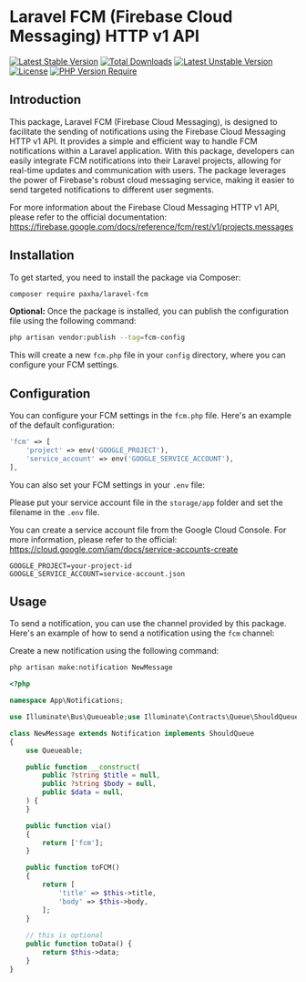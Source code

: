 # Laravel FCM (Firebase Cloud Messaging) HTTP v1 API

[![Latest Stable Version](http://poser.pugx.org/paxha/laravel-fcm/v)](https://packagist.org/packages/paxha/laravel-fcm)
[![Total Downloads](http://poser.pugx.org/paxha/laravel-fcm/downloads)](https://packagist.org/packages/paxha/laravel-fcm)
[![Latest Unstable Version](http://poser.pugx.org/paxha/laravel-fcm/v/unstable)](https://packagist.org/packages/paxha/laravel-fcm)
[![License](http://poser.pugx.org/paxha/laravel-fcm/license)](https://packagist.org/packages/paxha/laravel-fcm)
[![PHP Version Require](http://poser.pugx.org/paxha/laravel-fcm/require/php)](https://packagist.org/packages/paxha/laravel-fcm)

## Introduction

This package, Laravel FCM (Firebase Cloud Messaging), is designed to facilitate the sending of notifications using the
Firebase Cloud Messaging HTTP v1 API. It provides a simple and efficient way to handle FCM notifications within a
Laravel application. With this package, developers can easily integrate FCM notifications into their Laravel projects,
allowing for real-time updates and communication with users. The package leverages the power of Firebase's robust cloud
messaging service, making it easier to send targeted notifications to different user segments.

For more information about the Firebase Cloud Messaging HTTP v1 API, please refer to the official
documentation: https://firebase.google.com/docs/reference/fcm/rest/v1/projects.messages

## Installation

To get started, you need to install the package via Composer:

```bash
composer require paxha/laravel-fcm
```

**Optional:** Once the package is installed, you can publish the configuration file using the following command:

```bash
php artisan vendor:publish --tag=fcm-config
```

This will create a new `fcm.php` file in your `config` directory, where you can configure your FCM settings.

## Configuration

You can configure your FCM settings in the `fcm.php` file. Here's an example of the default configuration:

```php
'fcm' => [
    'project' => env('GOOGLE_PROJECT'),
    'service_account' => env('GOOGLE_SERVICE_ACCOUNT'),
],
```

You can also set your FCM settings in your `.env` file:

Please put your service account file in the `storage/app` folder and set the filename in the `.env` file.

You can create a service account file from the Google Cloud Console. For more information, please refer to the
official: https://cloud.google.com/iam/docs/service-accounts-create

```dotenv
GOOGLE_PROJECT=your-project-id
GOOGLE_SERVICE_ACCOUNT=service-account.json
```

## Usage

To send a notification, you can use the channel provided by this package. Here's an example of how to send a
notification using the `fcm` channel:

Create a new notification using the following command:

```bash
php artisan make:notification NewMessage
```

```php
<?php

namespace App\Notifications;

use Illuminate\Bus\Queueable;use Illuminate\Contracts\Queue\ShouldQueue;use Illuminate\Notifications\Notification;

class NewMessage extends Notification implements ShouldQueue
{
    use Queueable;

    public function __construct(
        public ?string $title = null,
        public ?string $body = null,
        public $data = null,
    ) {
    }

    public function via()
    {
        return ['fcm'];
    }

    public function toFCM()
    {
        return [
            'title' => $this->title,
            'body' => $this->body,
        ];
    }
    
    // this is optional
    public function toData() {
        return $this->data;
    }
}
```
